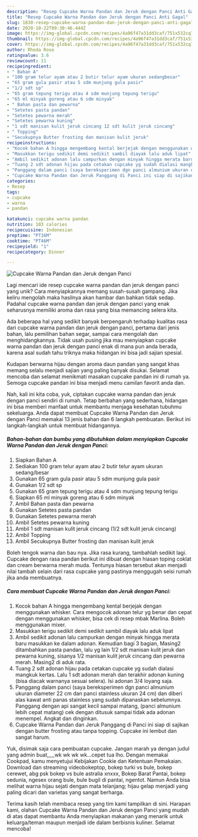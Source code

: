 ```yaml
---
description: "Resep Cupcake Warna Pandan dan Jeruk dengan Panci Anti Gagal"
title: "Resep Cupcake Warna Pandan dan Jeruk dengan Panci Anti Gagal"
slug: 1830-resep-cupcake-warna-pandan-dan-jeruk-dengan-panci-anti-gagal
date: 2020-10-22T09:30:46.444Z
image: https://img-global.cpcdn.com/recipes/4a96f47a31dd3caf/751x532cq70/cupcake-warna-pandan-dan-jeruk-dengan-panci-foto-resep-utama.jpg
thumbnail: https://img-global.cpcdn.com/recipes/4a96f47a31dd3caf/751x532cq70/cupcake-warna-pandan-dan-jeruk-dengan-panci-foto-resep-utama.jpg
cover: https://img-global.cpcdn.com/recipes/4a96f47a31dd3caf/751x532cq70/cupcake-warna-pandan-dan-jeruk-dengan-panci-foto-resep-utama.jpg
author: Rhoda Rose
ratingvalue: 3.6
reviewcount: 11
recipeingredient:
- " Bahan A"
- "100 gram telur ayam atau 2 butir telur ayam ukuran sedangbesar"
- "65 gram gula pasir atau 5 sdm munjung gula pasir"
- "1/2 sdt sp"
- "65 gram tepung terigu atau 4 sdm munjung tepung terigu"
- "65 ml minyak goreng atau 6 sdm minyak"
- " Bahan pasta dan pewarna"
- "Setetes pasta pandan"
- "Setetes pewarna merah"
- "Setetes pewarna kuning"
- "1 sdt manisan kulit jeruk cincang 12 sdt kulit jeruk cincang"
- " Topping"
- "Secukupnya Butter frosting dan manisan kulit jeruk"
recipeinstructions:
- "Kocok bahan A hingga mengembang kental berjejak dengan menggunakan whisker. Cara mengocok adonan telur yg benar dan cepat dengan menggunakan whisker, bisa cek di resep mbak Marlina. Boleh menggunakan mixer."
- "Masukkan terigu sedikit demi sedikit sambil diayak lalu aduk lipat"
- "Ambil sedikit adonan lalu campurkan dengan minyak hingga merata baru masukkan ke dalam adonan. Kemudian bagi 3 bagian, Masing2 ditambahkan pasta pandan, lalu yg lain 1/2 sdt manisan kulit jeruk dan pewarna kuning, sisanya 1/2 manisan kulit jeruk cincang dan pewarna merah. Masing2 di aduk rata."
- "Tuang 2 sdt adonan hijau pada cetakan cupcake yg sudah dialasi mangkuk kertas. Lalu 1 sdt adonan merah dan terakhir adonan kuning (bisa diacak warnanya sesuai selera). Isi adonan 3/4 loyang saja."
- "Panggang dalam panci (saya bereksperimen dgn panci almunium ukuran diameter 22 cm dan panci stainless ukuran 24 cm) dan diberi alas kawat anti panas stainless yang sudah dipanaskan sebelumnya. Panggang dengan api sangat kecil sampai matang, (panci almunium lebih cepat matang) cek dengan ditusuk sampai tidak ada adonan menempel. Angkat dan dinginkan."
- "Cupcake Warna Pandan dan Jeruk Panggang di Panci ini siap di sajikan dengan butter frosting atau tanpa topping. Cupcake ini lembut dan sangat harum."
categories:
- Resep
tags:
- cupcake
- warna
- pandan

katakunci: cupcake warna pandan 
nutrition: 103 calories
recipecuisine: Indonesian
preptime: "PT16M"
cooktime: "PT46M"
recipeyield: "1"
recipecategory: Dinner

---
```



![Cupcake Warna Pandan dan Jeruk dengan Panci](https://img-global.cpcdn.com/recipes/4a96f47a31dd3caf/751x532cq70/cupcake-warna-pandan-dan-jeruk-dengan-panci-foto-resep-utama.jpg)

Lagi mencari ide resep cupcake warna pandan dan jeruk dengan panci yang unik? Cara menyiapkannya memang susah-susah gampang. Jika keliru mengolah maka hasilnya akan hambar dan bahkan tidak sedap. Padahal cupcake warna pandan dan jeruk dengan panci yang enak seharusnya memiliki aroma dan rasa yang bisa memancing selera kita.

Ada beberapa hal yang sedikit banyak berpengaruh terhadap kualitas rasa dari cupcake warna pandan dan jeruk dengan panci, pertama dari jenis bahan, lalu pemilihan bahan segar, sampai cara mengolah dan menghidangkannya. Tidak usah pusing jika mau menyiapkan cupcake warna pandan dan jeruk dengan panci enak di mana pun anda berada, karena asal sudah tahu triknya maka hidangan ini bisa jadi sajian spesial.

Kudapan berwarna hijau dengan aroma daun pandan yang sangat khas memang selalu menjadi sajian yang paling banyak disukai. Selamat mencoba dan selamat menikmati masakan cupcake pandan ini di rumah ya. Semoga cupcake pandan ini bisa menjadi menu camilan favorit anda dan.


Nah, kali ini kita coba, yuk, ciptakan cupcake warna pandan dan jeruk dengan panci sendiri di rumah. Tetap berbahan yang sederhana, hidangan ini bisa memberi manfaat untuk membantu menjaga kesehatan tubuhmu sekeluarga. Anda dapat membuat Cupcake Warna Pandan dan Jeruk dengan Panci memakai 13 jenis bahan dan 6 langkah pembuatan. Berikut ini langkah-langkah untuk membuat hidangannya.

<!--inarticleads1-->

##### Bahan-bahan dan bumbu yang dibutuhkan dalam menyiapkan Cupcake Warna Pandan dan Jeruk dengan Panci:

1. Siapkan  Bahan A
1. Sediakan 100 gram telur ayam atau 2 butir telur ayam ukuran sedang/besar
1. Gunakan 65 gram gula pasir atau 5 sdm munjung gula pasir
1. Gunakan 1/2 sdt sp
1. Gunakan 65 gram tepung terigu atau 4 sdm munjung tepung terigu
1. Siapkan 65 ml minyak goreng atau 6 sdm minyak
1. Ambil  Bahan pasta dan pewarna
1. Gunakan Setetes pasta pandan
1. Gunakan Setetes pewarna merah
1. Ambil Setetes pewarna kuning
1. Ambil 1 sdt manisan kulit jeruk cincang (1/2 sdt kulit jeruk cincang)
1. Ambil  Topping
1. Ambil Secukupnya Butter frosting dan manisan kulit jeruk


Boleh tengok warna dan bau nya. Jika rasa kurang, tambahlah sedikit lagi. Cupcake dengan rasa pandan berikut ini dibuat dengan hiasan toping coklat dan cream berwarna merah muda. Tentunya hiasan tersebut akan menjadi nilai tambah selain dari rasa cupcake yang pastinya menggugah seisi rumah jika anda membuatnya. 

<!--inarticleads2-->

##### Cara membuat Cupcake Warna Pandan dan Jeruk dengan Panci:

1. Kocok bahan A hingga mengembang kental berjejak dengan menggunakan whisker. Cara mengocok adonan telur yg benar dan cepat dengan menggunakan whisker, bisa cek di resep mbak Marlina. Boleh menggunakan mixer.
1. Masukkan terigu sedikit demi sedikit sambil diayak lalu aduk lipat
1. Ambil sedikit adonan lalu campurkan dengan minyak hingga merata baru masukkan ke dalam adonan. Kemudian bagi 3 bagian, Masing2 ditambahkan pasta pandan, lalu yg lain 1/2 sdt manisan kulit jeruk dan pewarna kuning, sisanya 1/2 manisan kulit jeruk cincang dan pewarna merah. Masing2 di aduk rata.
1. Tuang 2 sdt adonan hijau pada cetakan cupcake yg sudah dialasi mangkuk kertas. Lalu 1 sdt adonan merah dan terakhir adonan kuning (bisa diacak warnanya sesuai selera). Isi adonan 3/4 loyang saja.
1. Panggang dalam panci (saya bereksperimen dgn panci almunium ukuran diameter 22 cm dan panci stainless ukuran 24 cm) dan diberi alas kawat anti panas stainless yang sudah dipanaskan sebelumnya. Panggang dengan api sangat kecil sampai matang, (panci almunium lebih cepat matang) cek dengan ditusuk sampai tidak ada adonan menempel. Angkat dan dinginkan.
1. Cupcake Warna Pandan dan Jeruk Panggang di Panci ini siap di sajikan dengan butter frosting atau tanpa topping. Cupcake ini lembut dan sangat harum.


Yuk, disimak saja cara pembuatan cupcake. Jangan marah ya dengan judul yang admin buat,,,,,wk wk wk wk…cepet tua lho. Dengan memakai Cookpad, kamu menyetujui Kebijakan Cookie dan Ketentuan Pemakaian. Download dan streaming videobokeptop, bokep turki vs bule, bokep cerewet, abg psk bokep vs bule astralia xnxxx, Bokep Barat Pantai, bokep sedunia, ngesex orang bule, bule bugil di pantai, ngentot. Namun Anda bisa melihat warna hijau sejati dengan mata telanjang; hijau gelap menjadi yang paling dicari dan varietas yang sangat berharga. 

Terima kasih telah membaca resep yang tim kami tampilkan di sini. Harapan kami, olahan Cupcake Warna Pandan dan Jeruk dengan Panci yang mudah di atas dapat membantu Anda menyiapkan makanan yang menarik untuk keluarga/teman maupun menjadi ide dalam berbisnis kuliner. Selamat mencoba!
